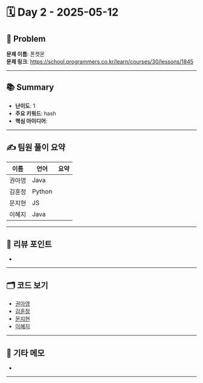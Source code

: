 # 🗓️ Day 2 - 2025-05-12

## 🧩 Problem

**문제 이름**: 폰켓몬       
**문제 링크**: https://school.programmers.co.kr/learn/courses/30/lessons/1845  

---

## 📚 Summary

- **난이도**: 1    
- **주요 키워드**: hash    
- **핵심 아이디어**: 

---

## ✍️ 팀원 풀이 요약

| 이름 | 언어 | 요약 |
|------|------|----------------|
| 권아영 | Java |  |
| 김훈정 | Python |  |
| 문지현 | JS |  |
| 이혜지 | Java |  |

---

## 🧠 리뷰 포인트

- 

---

## 🗂️ 코드 보기

- [권아영](./)
- [김훈정](./)
- [문지현](./)
- [이혜지](./)

---

## 💬 기타 메모

-

--- 
